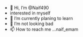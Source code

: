 - 👋 Hi, I’m @Naif490
- interested in myself 
- 🌱 I’m currently planing to learn
- 💞️ I’m not looking bad
- 📫 How to reach me ...naif_emam

<!---
Naif490/Naif490 is a ✨ special ✨ repository because its `README.md` (this file) appears on your GitHub profile.
You can click the Preview link to take a look at your changes.
--->
